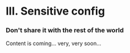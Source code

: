 # III. Sensitive config

### Don't share it with the rest of the world

Content is coming... very, very soon...